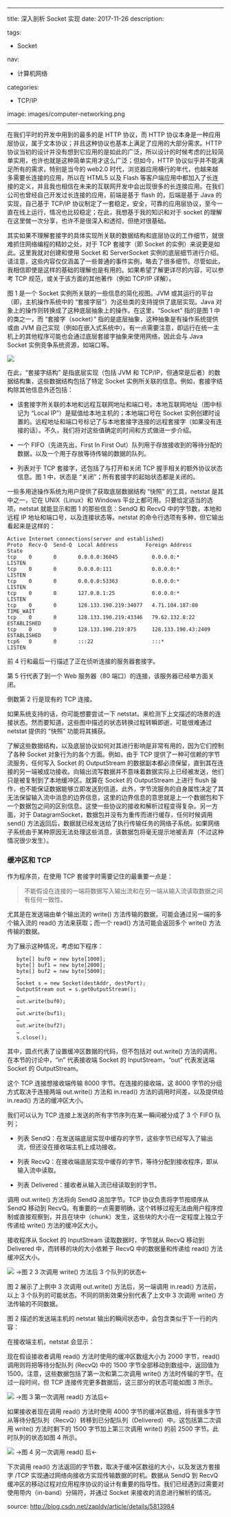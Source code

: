 ----
title: 深入剖析 Socket 实现
date: 2017-11-26
description: 

tags:
- Socket

nav:
- 计算机网络

categories:
- TCP/IP

image: images/computer-networking.png

----
在我们平时的开发中用到的最多的是 HTTP 协议，而 HTTP 协议本身是一种应用层协议，属于文本协议；并且这种协议也基本上满足了应用的大部分需求。HTTP 协议当初的设计并没有想到它应用的是如此的广泛，所以设计的时候考虑的比较简单实用，也许也就是这种简单实用才这么广泛；但如今，HTTP 协议似乎并不能满足所有的需求，特别是当今的 web2.0 时代，浏览器应用横行的年代，也越来越多需要长连接的应用，所以在 HTML5 以及 Flash 等客户端应用中都加入了长连接的定义，并且我也相信在未来的互联网开发中会出现很多的长连接应用。在我们公司也曾经自己开发过长连接的应用，前端是基于 flash 的，后端是基于 Java 的实现，自己基于 TCP/IP 协议制定了一套稳定，安全，可靠的应用层协议，至今一直在线上运行，情况也比较稳定；在此，我想基于我的知识和对于 socket 的理解在这里做一次分享，也许不是很深入和透彻，但绝对很基础。

其实如果不理解套接字的具体实现所关联的数据结构和底层协议的工作细节，就很难抓住网络编程的精妙之处，对于 TCP 套接字（即 Socket 的实例）来说更是如此。这里我就对创建和使用 Socket 和 ServerSocket 实例的底层细节进行介绍。请注意，这些内容仅仅涵盖了一些普通的事件实例，略去了很多细节。尽管如此，我相信即使是这样的基础的理解也是有用的。如果希望了解更详尽的内容，可以参考 TCP 规范，或关于该方面的其他著作（例如 TCP/IP 详解）。


图 1 是一个 Socket 实例所关联的一些信息的简化视图。JVM 或其运行的平台（即，主机操作系统中的 “套接字层”）为这些类的支持提供了底层实现。Java 对象上的操作则转换成了这种底层抽象上的操作。在这里，“Socket” 指的是图 1 中的类之一，而 “套接字（socket）” 指的是底层抽象，这种抽象是有操作系统提供或由 JVM 自己实现（例如在嵌入式系统中）。有一点需要注意，即运行在统一主机上的其他程序可能也会通过底层套接字抽象来使用网络，因此会与 Java Socket 实例竞争系统资源，如端口等。

![](./2017-11-26_深入剖析Socket实现/1.png)


在此，“套接字结构” 是指底层实现（包括 JVM 和 TCP/IP，但通常是后者）的数据结构集，这些数据结构包括了特定 Socket 实例所关联的信息。例如，套接字结构除其他信息外还包括：


*  该套接字所关联的本地和远程互联网地址和端口号。本地互联网地址（图中标记为 “Local IP”）是赋值给本地主机的；本地端口号在 Socket 实例创建时设置的。远程地址和端口号标记了与本地套接字连接的远程套接字（如果没有连接的话）。不久，我们将对这些值确定的时间和方式做进一步介绍。


* 一个 FIFO（先进先出，First In First Out）队列用于存放接收到的等待分配的数据，以及一个用于存放等待传输的数据的队列。


* 列表对于 TCP 套接字，还包括了与打开和关闭 TCP 握手相关的额外协议状态信息。图 1 中，状态是 “关闭”；所有套接字的起始状态都是关闭的。

一些多用途操作系统为用户提供了获取底层数据结构 “快照” 的工具，netstat 是其中之一，它在 UNIX（Linux）和 Windows 平台上都可用。只要给定适当的选项，netstat 就能显示和图 1 的那些信息：SendQ 和 RecvQ 中的字节数，本地和远程 IP 地址和端口号，以及连接状态等。netstat 的命令行选项有多种，但它输出看起来是这样的：
```
Active Internet connections(server and established)
Proto  Recv-Q  Send-Q  Local Address         Foreign Address       State
tcp    0       0       0.0.0.0:36045           0.0.0.0:*            LISTEN
tcp    0       0       0.0.0.0:111             0.0.0.0:*            LISTEN
tcp    0       0       0.0.0.0:53363           0.0.0.0:*            LISTEN
tcp    0       0       127.0.0.1:25            0.0.0.0:*            LISTEN
tcp    0       0       128.133.190.219:34077   4.71.104.187:80      TIME_WAIT
tcp    0       0       128.133.190.219:43346   79.62.132.8:22       ESTABLISHED
tcp    0       0       128.133.190.219:875     128.133.190.43:2409  ESTABLISHED
tcp6   0       0       :::22                   :::*                 LISTEN
```
前 4 行和最后一行描述了正在侦听连接的服务器套接字。

第 5 行代表了到一个 Web 服务器（80 端口）的连接，该服务器已经单方面关闭。

倒数第 2 行是现有的 TCP 连接。

如果系统支持的话，你可能想要尝试一下 netstat，来检测下上文描述的场景的连接状态。然而要知道，这些图中描述的状态转换过程转瞬即逝，可能很难通过 netstat 提供的 “快照” 功能将其捕获。

了解这些数据结构，以及底层协议如何对其进行影响是非常有用的，因为它们控制了各种 Socket 对象行为的各个方面。例如，由于 TCP 提供了一种可信赖的字节流服务，任何写入 Socket 的 OutputStream 的数据副本都必须保留，直到其在连接的另一端被成功接收。向输出流写数据并不意味着数据实际上已经被发送，他们只是被复制到了本地缓冲区。就算在 Socket 的 OutputStream 上进行 flush 操作，也不能保证数据能够立即发送到信道。此外，字节流服务的自身属性决定了其无法保留输入流中消息的边界信息，这里的边界信息的意思就是上一个数据包和下一个数据包之间的区别信息。这使一些协议的接收和解析过程变得复杂。另一方面，对于 DatagramSocket，数据包并没有为重传而进行缓存，任何时候调用 send() 方法返回后，数据就已经发送给了执行传输任务的网络子系统。如果网络子系统由于某种原因无法处理这些消息，该数据包将毫无提示地被丢弃（不过这种情况很少发生）。

### 缓冲区和 TCP

 作为程序员，在使用 TCP 套接字时需要记住的最重要一点是：

>不能假设在连接的一端将数据写入输出流和在另一端从输入流读取数据之间有任何一致性。

尤其是在发送端由单个输出流的 write() 方法传输的数据，可能会通过另一端的多个输入流的 read() 方法来获取；而一个 read() 方法可能会返回多个 write() 方法传输的数据。

为了展示这种情况，考虑如下程序：
```
   byte[] buf0 = new byte[1000];
   byte[] buf1 = new byte[2000];
   byte[] buf2 = new byte[5000];
   …
   Socket s = new Socket(destAddr, destPort);
   OutputStream out = s.getOutputStream();
   …
   out.write(buf0);
   …
   out.write(buf1);
   …
   out.write(buf2);
   …
   s.close();
```
其中，圆点代表了设置缓冲区数据的代码，但不包括对 out.write() 方法的调用。在本节的讨论中，“in” 代表接收端 Socket 的 InputStream，“out” 代表发送端 Socket 的 OutputStream。

这个 TCP 连接想接收端传输 8000 字节。在连接的接收端，这 8000 字节的分组方式取决于连接两端 out.write() 方法和 in.read() 方法的调用时间差，以及提供给 in.read() 方法的缓冲区大小。

我们可以认为 TCP 连接上发送的所有字节序列在某一瞬间被分成了 3 个 FIFO 队列；

* 列表 SendQ：在发送端底层实现中缓存的字节，这些字节已经写入了输出流，但还没在接收端主机上成功接收。


* 列表 RecvQ：在接收端底层实现中缓存的字节，等待分配到接收程序，即从输入流中读取。


*  列表 Delivered：接收者从输入流已经读取到的字节。

调用 out.write() 方法将向 SendQ 追加字节。TCP 协议负责将字节按顺序从 SendQ 移动到 RecvQ。有重要的一点需要明确，这个转移过程无法由用户程序控制或直接观察到，并且在块中（chunk）发生，这些块的大小在一定程度上独立于传递给 write() 方法的缓冲区大小。

接收程序从 Socket 的 InputStream 读取数据时，字节就从 RecvQ 移动到 Delivered 中，而转移的块的大小依赖于 RecvQ 中的数据量和传递给 read() 方法缓冲区大小。

![](./2017-11-26_深入剖析Socket实现/2.png)
->图 2   3 次调用 write() 方法后 3 个队列的状态<-

图 2 展示了上例中 3 次调用 out.write() 方法后，另一端调用 in.read() 方法前，以上 3 个队列的可能状态。不同的阴影效果分别代表了上文中 3 次调用 write() 方法传输的不同数据。

图 2 描述的发送端主机的 netstat 输出的瞬间状态中，会包含类似于下一行的内容：

在接收端主机，netstat 会显示：

现在假设接收者调用 read() 方法时使用的缓冲区数组大小为 2000 字节，read() 调用则将把等待分配队列 (RecvQ) 中的 1500 字节全部移动到数组中，返回值为 1500。注意，这些数据包括了第一次和第二次调用 write() 方法时传输的字节。在过一段时间，但 TCP 连接传完更多数据后，这三部分的状态可能如图 3 所示。

![](./2017-11-26_深入剖析Socket实现/3.png)
->图 3  第一次调用 read() 方法后<-

如果接收者现在调用 read() 方法时使用 4000 字节的缓冲区数组，将有很多字节从等待分配队列（RecvQ）转移到已分配队列（Delivered）中。这包括第二次调用 write() 方法时剩下的 1500 字节加上第三次调用 write() 的前 2500 字节。此时队列的状态如图 4 所示。

![](./2017-11-26_深入剖析Socket实现/4.png)
->图 4  另一次调用 read() 后<-

下次调用 read() 方法返回的字节数，取决于缓冲区数组的大小，以及发送方套接字 /TCP 实现通过网络向接收方实现传输数据的时机。数据从 SendQ 到 RecvQ 缓冲区的移动过程对应用程序协议的设计有重要的指导性。我们已经遇到过需要对使用带内（in-band）分隔符，并通过 Socket 来接收的消息进行解析的情况。

source: http://blog.csdn.net/zapldy/article/details/5813984